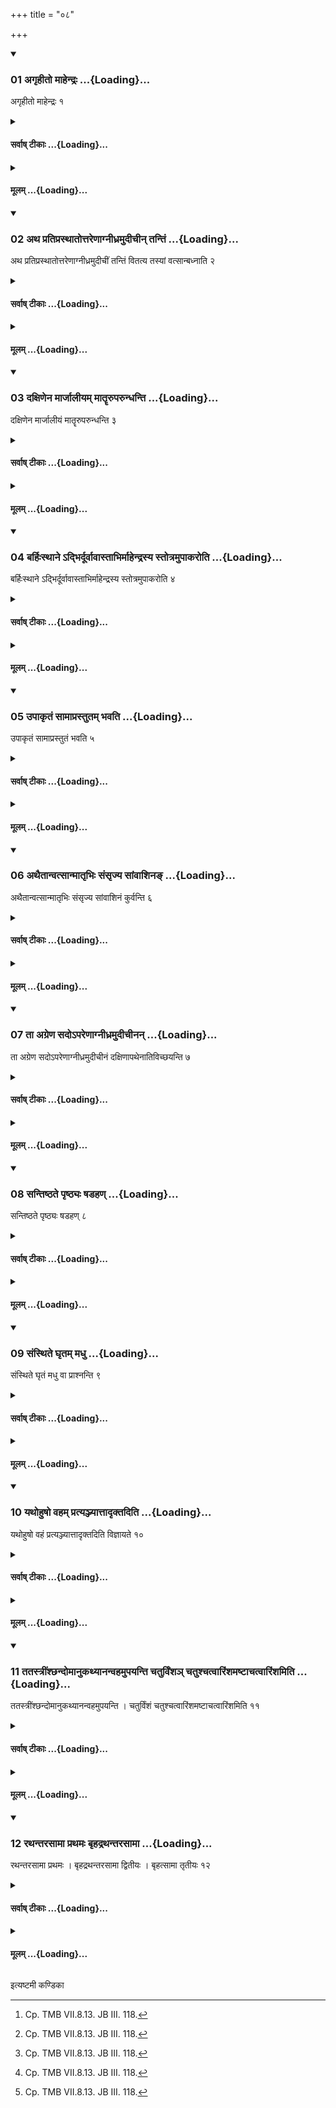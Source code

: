 +++
title = "०८"

+++

<div class="js_include" includetitle="true" newlevelforh1="3" unfilled url="/vedAH_yajuH/taittirIyam/sUtram/ApastambaH/shrautam/vishvAsa-prastutiH/21/08/01_agRhIto_mAhendraH.md">
<details open><summary><h3>01 अगृहीतो माहेन्द्रः ...{Loading}...</h3></summary>

अगृहीतो माहेन्द्रः १
</details>
</div>
<div class="js_include collapsed" newlevelforh1="4" title="सर्वाष् टीकाः" unfilled url="/vedAH_yajuH/taittirIyam/sUtram/ApastambaH/shrautam/sarvASh_TIkAH/21/08/01_agRhIto_mAhendraH.md">
<details><summary><h4>सर्वाष् टीकाः ...{Loading}...</h4></summary>
<details><summary>थिते</summary>

1. When the performance of this day is done upto the Marutvatīya-scoops but the Māhendra scoop is not yet taken, 
</details>
</details>
</div>
<div class="js_include collapsed" newlevelforh1="4" title="मूलम्" unfilled url="/vedAH_yajuH/taittirIyam/sUtram/ApastambaH/shrautam/mUlam/21/08/01_agRhIto_mAhendraH.md">
<details><summary><h4>मूलम् ...{Loading}...</h4></summary>

अगृहीतो माहेन्द्रः १
</details>
</div>
<div class="js_include" includetitle="true" newlevelforh1="3" unfilled url="/vedAH_yajuH/taittirIyam/sUtram/ApastambaH/shrautam/vishvAsa-prastutiH/21/08/02_atha_pratiprasthAtottareNAgnIdhramudIchIn_tantiM.md">
<details open><summary><h3>02 अथ प्रतिप्रस्थातोत्तरेणाग्नीध्रमुदीचीन् तन्तिं ...{Loading}...</h3></summary>

अथ प्रतिप्रस्थातोत्तरेणाग्नीध्रमुदीचीं तन्तिं वितत्य तस्यां वत्सान्बध्नाति २
</details>
</div>
<div class="js_include collapsed" newlevelforh1="4" title="सर्वाष् टीकाः" unfilled url="/vedAH_yajuH/taittirIyam/sUtram/ApastambaH/shrautam/sarvASh_TIkAH/21/08/02_atha_pratiprasthAtottareNAgnIdhramudIchIn_tantiM.md">
<details><summary><h4>सर्वाष् टीकाः ...{Loading}...</h4></summary>
<details><summary>थिते</summary>

2. then the Pratiprasthātr̥, having stretched a thread towards the north in the north of the Āgnīdhra-shed binds calves to it.  
</details>
</details>
</div>
<div class="js_include collapsed" newlevelforh1="4" title="मूलम्" unfilled url="/vedAH_yajuH/taittirIyam/sUtram/ApastambaH/shrautam/mUlam/21/08/02_atha_pratiprasthAtottareNAgnIdhramudIchIn_tantiM.md">
<details><summary><h4>मूलम् ...{Loading}...</h4></summary>

अथ प्रतिप्रस्थातोत्तरेणाग्नीध्रमुदीचीं तन्तिं वितत्य तस्यां वत्सान्बध्नाति २
</details>
</div>
<div class="js_include" includetitle="true" newlevelforh1="3" unfilled url="/vedAH_yajuH/taittirIyam/sUtram/ApastambaH/shrautam/vishvAsa-prastutiH/21/08/03_daxiNena_mArjAlIyam_mAtRRruparundhanti.md">
<details open><summary><h3>03 दक्षिणेन मार्जालीयम् मातॄरुपरुन्धन्ति ...{Loading}...</h3></summary>

दक्षिणेन मार्जालीयं मातॄरुपरुन्धन्ति ३
</details>
</div>
<div class="js_include collapsed" newlevelforh1="4" title="सर्वाष् टीकाः" unfilled url="/vedAH_yajuH/taittirIyam/sUtram/ApastambaH/shrautam/sarvASh_TIkAH/21/08/03_daxiNena_mArjAlIyam_mAtRRruparundhanti.md">
<details><summary><h4>सर्वाष् टीकाः ...{Loading}...</h4></summary>
<details><summary>थिते</summary>

3. To the south of the Mārjālīya-shed (the assistants) bind the mother (cow)s (of these calves).  

</details>
</details>
</div>
<div class="js_include collapsed" newlevelforh1="4" title="मूलम्" unfilled url="/vedAH_yajuH/taittirIyam/sUtram/ApastambaH/shrautam/mUlam/21/08/03_daxiNena_mArjAlIyam_mAtRRruparundhanti.md">
<details><summary><h4>मूलम् ...{Loading}...</h4></summary>

दक्षिणेन मार्जालीयं मातॄरुपरुन्धन्ति ३
</details>
</div>
<div class="js_include" includetitle="true" newlevelforh1="3" unfilled url="/vedAH_yajuH/taittirIyam/sUtram/ApastambaH/shrautam/vishvAsa-prastutiH/21/08/04_barhiHsthAne.adbhirdUrvAvAstAbhirmAhendrasya_stotramupAkaroti.md">
<details open><summary><h3>04 बर्हिःस्थाने ऽद्भिर्दूर्वावास्ताभिर्माहेन्द्रस्य स्तोत्रमुपाकरोति ...{Loading}...</h3></summary>

बर्हिःस्थाने ऽद्भिर्दूर्वावास्ताभिर्माहेन्द्रस्य स्तोत्रमुपाकरोति ४
</details>
</div>
<div class="js_include collapsed" newlevelforh1="4" title="सर्वाष् टीकाः" unfilled url="/vedAH_yajuH/taittirIyam/sUtram/ApastambaH/shrautam/sarvASh_TIkAH/21/08/04_barhiHsthAne.adbhirdUrvAvAstAbhirmAhendrasya_stotramupAkaroti.md">
<details><summary><h4>सर्वाष् टीकाः ...{Loading}...</h4></summary>
<details><summary>थिते</summary>

4. Instead of two barhis (-grass-blades), the Adhvaryu bespeaks the Stotra for Mahendra by means of waters in which Dūrvā (grass) is thrown. 
</details>
</details>
</div>
<div class="js_include collapsed" newlevelforh1="4" title="मूलम्" unfilled url="/vedAH_yajuH/taittirIyam/sUtram/ApastambaH/shrautam/mUlam/21/08/04_barhiHsthAne.adbhirdUrvAvAstAbhirmAhendrasya_stotramupAkaroti.md">
<details><summary><h4>मूलम् ...{Loading}...</h4></summary>

बर्हिःस्थाने ऽद्भिर्दूर्वावास्ताभिर्माहेन्द्रस्य स्तोत्रमुपाकरोति ४
</details>
</div>
<div class="js_include" includetitle="true" newlevelforh1="3" unfilled url="/vedAH_yajuH/taittirIyam/sUtram/ApastambaH/shrautam/vishvAsa-prastutiH/21/08/05_upAkRtaM_sAmAprastutam_bhavati.md">
<details open><summary><h3>05 उपाकृतं सामाप्रस्तुतम् भवति ...{Loading}...</h3></summary>

उपाकृतं सामाप्रस्तुतं भवति ५
</details>
</div>
<div class="js_include collapsed" newlevelforh1="4" title="सर्वाष् टीकाः" unfilled url="/vedAH_yajuH/taittirIyam/sUtram/ApastambaH/shrautam/sarvASh_TIkAH/21/08/05_upAkRtaM_sAmAprastutam_bhavati.md">
<details><summary><h4>सर्वाष् टीकाः ...{Loading}...</h4></summary>
<details><summary>थिते</summary>

5. When the Stotra is bespoken but the Prastāva is not yet sung, 
</details>
</details>
</div>
<div class="js_include collapsed" newlevelforh1="4" title="मूलम्" unfilled url="/vedAH_yajuH/taittirIyam/sUtram/ApastambaH/shrautam/mUlam/21/08/05_upAkRtaM_sAmAprastutam_bhavati.md">
<details><summary><h4>मूलम् ...{Loading}...</h4></summary>

उपाकृतं सामाप्रस्तुतं भवति ५
</details>
</div>
<div class="js_include" includetitle="true" newlevelforh1="3" unfilled url="/vedAH_yajuH/taittirIyam/sUtram/ApastambaH/shrautam/vishvAsa-prastutiH/21/08/06_athaitAnvatsAnmAtRbhiH_saMsRjya_sAMvAshina~N.md">
<details open><summary><h3>06 अथैतान्वत्सान्मातृभिः संसृज्य सांवाशिनङ् ...{Loading}...</h3></summary>

अथैतान्वत्सान्मातृभिः संसृज्य सांवाशिनं कुर्वन्ति ६
</details>
</div>
<div class="js_include collapsed" newlevelforh1="4" title="सर्वाष् टीकाः" unfilled url="/vedAH_yajuH/taittirIyam/sUtram/ApastambaH/shrautam/sarvASh_TIkAH/21/08/06_athaitAnvatsAnmAtRbhiH_saMsRjya_sAMvAshina~N.md">
<details><summary><h4>सर्वाष् टीकाः ...{Loading}...</h4></summary>
<details><summary>थिते</summary>

6. at that time having released these calves towards the mothers (the assistants) cause lowing sound.[^1]  

[^1]: Cp. TMB VII.8.13. JB III. 118.  
</details>
</details>
</div>
<div class="js_include collapsed" newlevelforh1="4" title="मूलम्" unfilled url="/vedAH_yajuH/taittirIyam/sUtram/ApastambaH/shrautam/mUlam/21/08/06_athaitAnvatsAnmAtRbhiH_saMsRjya_sAMvAshina~N.md">
<details><summary><h4>मूलम् ...{Loading}...</h4></summary>

अथैतान्वत्सान्मातृभिः संसृज्य सांवाशिनं कुर्वन्ति ६
</details>
</div>
<div class="js_include" includetitle="true" newlevelforh1="3" unfilled url="/vedAH_yajuH/taittirIyam/sUtram/ApastambaH/shrautam/vishvAsa-prastutiH/21/08/07_tA_agreNa_sado-pareNAgnIdhramudIchInan.md">
<details open><summary><h3>07 ता अग्रेण सदोऽपरेणाग्नीध्रमुदीचीनन् ...{Loading}...</h3></summary>

ता अग्रेण सदोऽपरेणाग्नीध्रमुदीचीनं दक्षिणापथेनातिविच्छयन्ति ७
</details>
</div>
<div class="js_include collapsed" newlevelforh1="4" title="सर्वाष् टीकाः" unfilled url="/vedAH_yajuH/taittirIyam/sUtram/ApastambaH/shrautam/sarvASh_TIkAH/21/08/07_tA_agreNa_sado-pareNAgnIdhramudIchInan.md">
<details><summary><h4>सर्वाष् टीकाः ...{Loading}...</h4></summary>
<details><summary>थिते</summary>

7. (The assistants) cause them (the cows) to go in front of the Sadas and behind the Āgnīdhra-shed towards the north by the path of the Dakṣiṇās.[^1]  

[^1]: Cp. XXI.7.11. 
</details>
</details>
</div>
<div class="js_include collapsed" newlevelforh1="4" title="मूलम्" unfilled url="/vedAH_yajuH/taittirIyam/sUtram/ApastambaH/shrautam/mUlam/21/08/07_tA_agreNa_sado-pareNAgnIdhramudIchInan.md">
<details><summary><h4>मूलम् ...{Loading}...</h4></summary>

ता अग्रेण सदोऽपरेणाग्नीध्रमुदीचीनं दक्षिणापथेनातिविच्छयन्ति ७
</details>
</div>
<div class="js_include" includetitle="true" newlevelforh1="3" unfilled url="/vedAH_yajuH/taittirIyam/sUtram/ApastambaH/shrautam/vishvAsa-prastutiH/21/08/08_santiShThate_pRShThyaH_ShaDahaN.md">
<details open><summary><h3>08 सन्तिष्ठते पृष्ठ्यः षडहण् ...{Loading}...</h3></summary>

सन्तिष्ठते पृष्ठ्यः षडहण् ८
</details>
</div>
<div class="js_include collapsed" newlevelforh1="4" title="सर्वाष् टीकाः" unfilled url="/vedAH_yajuH/taittirIyam/sUtram/ApastambaH/shrautam/sarvASh_TIkAH/21/08/08_santiShThate_pRShThyaH_ShaDahaN.md">
<details><summary><h4>सर्वाष् टीकाः ...{Loading}...</h4></summary>
<details><summary>थिते</summary>

8. (Thereby) the Pr̥ṣṭhya ṣaḍaha (i.e. the six-day-period in which the first Pr̥ṣṭha-Stotra is sung on the most important Sāmans) stands completely established (i.e. concluded).  

</details>
</details>
</div>
<div class="js_include collapsed" newlevelforh1="4" title="मूलम्" unfilled url="/vedAH_yajuH/taittirIyam/sUtram/ApastambaH/shrautam/mUlam/21/08/08_santiShThate_pRShThyaH_ShaDahaN.md">
<details><summary><h4>मूलम् ...{Loading}...</h4></summary>

सन्तिष्ठते पृष्ठ्यः षडहण् ८
</details>
</div>
<div class="js_include" includetitle="true" newlevelforh1="3" unfilled url="/vedAH_yajuH/taittirIyam/sUtram/ApastambaH/shrautam/vishvAsa-prastutiH/21/08/09_saMsthite_ghRtam_madhu.md">
<details open><summary><h3>09 संस्थिते घृतम् मधु ...{Loading}...</h3></summary>

संस्थिते घृतं मधु वा प्राश्नन्ति ९
</details>
</div>
<div class="js_include collapsed" newlevelforh1="4" title="सर्वाष् टीकाः" unfilled url="/vedAH_yajuH/taittirIyam/sUtram/ApastambaH/shrautam/sarvASh_TIkAH/21/08/09_saMsthite_ghRtam_madhu.md">
<details><summary><h4>सर्वाष् टीकाः ...{Loading}...</h4></summary>
<details><summary>थिते</summary>

9. After (this sacrifice) has stored completely established (i.e. concluded), (the performers) partake of ghee or of honey.[^1]  

[^1]: Cf. TMB XIII.12.15. 
</details>
</details>
</div>
<div class="js_include collapsed" newlevelforh1="4" title="मूलम्" unfilled url="/vedAH_yajuH/taittirIyam/sUtram/ApastambaH/shrautam/mUlam/21/08/09_saMsthite_ghRtam_madhu.md">
<details><summary><h4>मूलम् ...{Loading}...</h4></summary>

संस्थिते घृतं मधु वा प्राश्नन्ति ९
</details>
</div>
<div class="js_include" includetitle="true" newlevelforh1="3" unfilled url="/vedAH_yajuH/taittirIyam/sUtram/ApastambaH/shrautam/vishvAsa-prastutiH/21/08/10_yathohuSho_vaham_pratyanjyAttAdRktaditi.md">
<details open><summary><h3>10 यथोहुषो वहम् प्रत्यञ्ज्यात्तादृक्तदिति ...{Loading}...</h3></summary>

यथोहुषो वहं प्रत्यञ्ज्यात्तादृक्तदिति विज्ञायते १०
</details>
</div>
<div class="js_include collapsed" newlevelforh1="4" title="सर्वाष् टीकाः" unfilled url="/vedAH_yajuH/taittirIyam/sUtram/ApastambaH/shrautam/sarvASh_TIkAH/21/08/10_yathohuSho_vaham_pratyanjyAttAdRktaditi.md">
<details><summary><h4>सर्वाष् टीकाः ...{Loading}...</h4></summary>
<details><summary>थिते</summary>

10. It is known (from a Brāhmaṇa-text)[^1] “It is just as one may anoint the shoulder of (the draught-animal) which has carried burden."  

[^1]: viz. TMB XIII.12.15.  
</details>
</details>
</div>
<div class="js_include collapsed" newlevelforh1="4" title="मूलम्" unfilled url="/vedAH_yajuH/taittirIyam/sUtram/ApastambaH/shrautam/mUlam/21/08/10_yathohuSho_vaham_pratyanjyAttAdRktaditi.md">
<details><summary><h4>मूलम् ...{Loading}...</h4></summary>

यथोहुषो वहं प्रत्यञ्ज्यात्तादृक्तदिति विज्ञायते १०
</details>
</div>
<div class="js_include" includetitle="true" newlevelforh1="3" unfilled url="/vedAH_yajuH/taittirIyam/sUtram/ApastambaH/shrautam/vishvAsa-prastutiH/21/08/11_tatastrIMshChandomAnukathyAnanvahamupayanti_chaturviMsha~n_chatushchatvAriMshamaShTAchatvAriMshamiti.md">
<details open><summary><h3>11 ततस्त्रींश्छन्दोमानुकथ्यानन्वहमुपयन्ति चतुर्विंशञ् चतुश्चत्वारिंशमष्टाचत्वारिंशमिति ...{Loading}...</h3></summary>

ततस्त्रींश्छन्दोमानुकथ्यानन्वहमुपयन्ति । चतुर्विंशं चतुश्चत्वारिंशमष्टाचत्वारिंशमिति ११
</details>
</div>
<div class="js_include collapsed" newlevelforh1="4" title="सर्वाष् टीकाः" unfilled url="/vedAH_yajuH/taittirIyam/sUtram/ApastambaH/shrautam/sarvASh_TIkAH/21/08/11_tatastrIMshChandomAnukathyAnanvahamupayanti_chaturviMsha~n_chatushchatvAriMshamaShTAchatvAriMshamiti.md">
<details><summary><h4>सर्वाष् टीकाः ...{Loading}...</h4></summary>
<details><summary>थिते</summary>

11. Then they perform the three Chandoma-days[^1] one after another which are the Ukthya-sacrifices with twenty-four versed, Forty-four-versed and forty-eight-versed Stomas respectively.  

[^1]: The seventh, eighth and the ninth day after the first introductory day(i.e. the eighth, ninth and tenth day in the Dvādaśāha  (= twelve day) sacrifice. 
</details>
</details>
</div>
<div class="js_include collapsed" newlevelforh1="4" title="मूलम्" unfilled url="/vedAH_yajuH/taittirIyam/sUtram/ApastambaH/shrautam/mUlam/21/08/11_tatastrIMshChandomAnukathyAnanvahamupayanti_chaturviMsha~n_chatushchatvAriMshamaShTAchatvAriMshamiti.md">
<details><summary><h4>मूलम् ...{Loading}...</h4></summary>

ततस्त्रींश्छन्दोमानुकथ्यानन्वहमुपयन्ति । चतुर्विंशं चतुश्चत्वारिंशमष्टाचत्वारिंशमिति ११
</details>
</div>
<div class="js_include" includetitle="true" newlevelforh1="3" unfilled url="/vedAH_yajuH/taittirIyam/sUtram/ApastambaH/shrautam/vishvAsa-prastutiH/21/08/12_rathantarasAmA_prathamaH_bRhadrathantarasAmA.md">
<details open><summary><h3>12 रथन्तरसामा प्रथमः बृहद्रथन्तरसामा ...{Loading}...</h3></summary>

रथन्तरसामा प्रथमः । बृहद्रथन्तरसामा द्वितीयः । बृहत्सामा तृतीयः १२
</details>
</div>
<div class="js_include collapsed" newlevelforh1="4" title="सर्वाष् टीकाः" unfilled url="/vedAH_yajuH/taittirIyam/sUtram/ApastambaH/shrautam/sarvASh_TIkAH/21/08/12_rathantarasAmA_prathamaH_bRhadrathantarasAmA.md">
<details><summary><h4>सर्वाष् टीकाः ...{Loading}...</h4></summary>
<details><summary>थिते</summary>

12. The first (of these) has the Rathantara-sāman and the second the Br̥hat and Rathantara-Sāman and the third the Br̥hat sāman (as the first).  
</details>
</details>
</div>
<div class="js_include collapsed" newlevelforh1="4" title="मूलम्" unfilled url="/vedAH_yajuH/taittirIyam/sUtram/ApastambaH/shrautam/mUlam/21/08/12_rathantarasAmA_prathamaH_bRhadrathantarasAmA.md">
<details><summary><h4>मूलम् ...{Loading}...</h4></summary>

रथन्तरसामा प्रथमः । बृहद्रथन्तरसामा द्वितीयः । बृहत्सामा तृतीयः १२
</details>
</div>

  
इत्यष्टमी कण्डिका 
